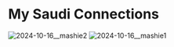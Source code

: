 # My Saudi Connections 

![2024-10-16__mashie2](https://github.com/user-attachments/assets/1a7962b9-39e7-4fa1-ac87-26ec072295b8)
![2024-10-16__mashie1](https://github.com/user-attachments/assets/7423ec36-b159-4f5e-8f15-e35ac14e18a7)
